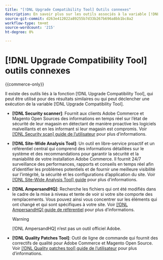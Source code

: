 ```yaml
---
title: "[!DNL Upgrade Compatibility Tool] Outils connexes"
description: En savoir plus sur les outils associés à la variable [!DNL Upgrade Compatibility Tool] sur votre projet Adobe Commerce.
source-git-commit: d263e412022a89255b7d33b267b696a8bb1bc8a2
workflow-type: tm+mt
source-wordcount: '215'
ht-degree: 0%

---
```



# [!DNL Upgrade Compatibility Tool] outils connexes

{{commerce-only}}

Il existe des outils liés à la fonction [!DNL Upgrade Compatibility Tool], qui peut être utilisé pour des résultats similaires ou qui peut déclencher une exécution de la variable [!DNL Upgrade Compatibility Tool].

- **[!DNL Security scanner]**: Fournit aux clients Adobe Commerce et Magento Open Sources des informations en temps réel sur l’état de sécurité de leur magasin en détectant de manière proactive les logiciels malveillants et en les informant si leur magasin est compromis. Voir [[!DNL Security scan] guide de l’utilisateur](https://docs.magento.com/user-guide/magento/security-scan.html) pour plus d’informations.

- **[!DNL Site-Wide Analysis Tool]**: Un outil en libre-service proactif et un référentiel central qui comprend des informations détaillées sur le système et des recommandations pour garantir la sécurité et la maniabilité de votre installation Adobe Commerce. Il fournit 24/7 surveillance des performances, rapports et conseils en temps réel afin d’identifier les problèmes potentiels et de fournir une meilleure visibilité sur l’intégrité, la sécurité et les configurations d’application du site. Voir [[!DNL Site-Wide Analysis Tool] guide](../../tools/site-wide-analysis-tool/intro.md) pour plus d’informations.

- **[!DNL AmpersandHQ]**: Recherche les fichiers qui ont été modifiés dans le cadre de la mise à niveau et tente de voir si votre site comporte des remplacements. Vous pouvez ainsi vous concentrer sur les éléments qui ont changé et qui sont spécifiques à votre site. Voir [[!DNL AmpersandHQ] guide de référentiel](https://github.com/AmpersandHQ) pour plus d’informations.

   >[!WARNING]
   >
   >[!DNL AmpersandHQ] n’est pas un outil officiel Adobe.

- **[!DNL Quality Patches Tool]**: Outil de ligne de commande qui fournit des correctifs de qualité pour Adobe Commerce et Magento Open Source. Voir [[!DNL Quality patches tool] guide de l’utilisateur](https://devdocs.magento.com/quality-patches/tool.html) pour plus d’informations.
